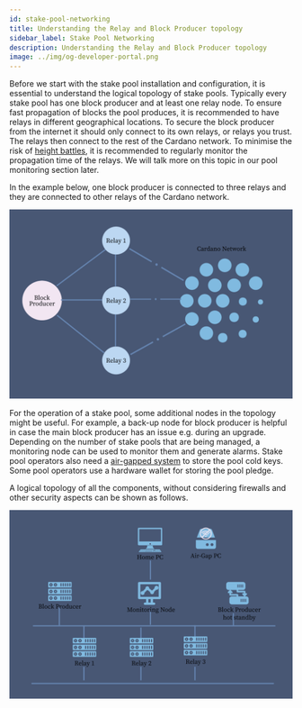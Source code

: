 ```yaml
---
id: stake-pool-networking
title: Understanding the Relay and Block Producer topology
sidebar_label: Stake Pool Networking
description: Understanding the Relay and Block Producer topology
image: ../img/og-developer-portal.png
---
```

Before we start with the stake pool installation and configuration, it is essential to understand the logical topology of stake pools. Typically every stake pool has one block producer and at least one relay node. To ensure fast propagation of blocks the pool produces, it is recommended to have relays in different geographical locations. To secure the block producer from the internet it should only connect to its own relays, or relays you trust. The relays then connect to the rest of the Cardano network. To minimise the risk of [height battles](https://forum.cardano.org/t/how-to-figure-out-when-pool-wins-slot-battles-or-causes-height-battles/90639), it is recommended to regularly monitor the propagation time of the relays. We will talk more on this topic in our pool monitoring section later.

In the example below, one block producer is connected to three relays and they are connected to other relays of the Cardano network.

![Block producer node is connected with 3 relays. Those relays are connected with the cardano network.](../../static/img/stake-pool-guide/stake-pool-network.jpg)

For the operation of a stake pool, some additional nodes in the topology might be useful. For example, a back-up node for block producer is helpful in case the main block producer has an issue e.g. during an upgrade. Depending on the number of stake pools that are being managed, a monitoring node can be used to monitor them and generate alarms. Stake pool operators also need a [air-gapped system](/docs/get-started/security/air-gap) to store the pool cold keys. Some pool operators use a hardware wallet for storing the pool pledge.

A logical topology of all the components, without considering firewalls and other security aspects can be shown as follows.

![3 relays are connected with 1 block producer, one backup block producer and a monitoring node. The monitoring node is connected with the home PC. There is a air-gapped pc, but it is not connected with other computers.](../../static/img/stake-pool-guide/stake-pool-setup.jpg)

